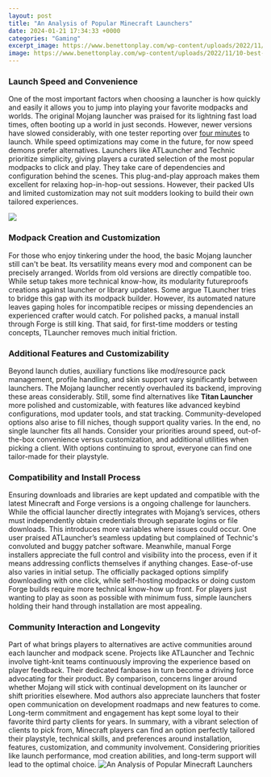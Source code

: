 ```yaml
---
layout: post
title: "An Analysis of Popular Minecraft Launchers"
date: 2024-01-21 17:34:33 +0000
categories: "Gaming"
excerpt_image: https://www.benettonplay.com/wp-content/uploads/2022/11/10-best-Minecraft-Launchers-1-1024x576.jpg
image: https://www.benettonplay.com/wp-content/uploads/2022/11/10-best-Minecraft-Launchers-1-1024x576.jpg
---
```


### Launch Speed and Convenience
One of the most important factors when choosing a launcher is how quickly and easily it allows you to jump into playing your favorite modpacks and worlds. The original Mojang launcher was praised for its lightning fast load times, often booting up a world in just seconds. However, newer versions have slowed considerably, with one tester reporting over [four minutes](https://store.fi.io.vn/chihuahua-shirt-chihuahua-giftschihuahua-dad-mom-owner-chihuahua-lovers-gift-chihuahua-dog-owner-birthday-christmas-mother-of-chihuahua33-t-shirt) to launch. While speed optimizations may come in the future, for now speed demons prefer alternatives. 
Launchers like ATLauncher and Technic prioritize simplicity, giving players a curated selection of the most popular modpacks to click and play. They take care of dependencies and configuration behind the scenes. This plug-and-play approach makes them excellent for relaxing hop-in-hop-out sessions. However, their packed UIs and limited customization may not suit modders looking to build their own tailored experiences.

![](https://levvvel.com/wp-content/uploads/minecraft-statistics-and-facts-1536x864.jpg)
### Modpack Creation and Customization
For those who enjoy tinkering under the hood, the basic Mojang launcher still can't be beat. Its versatility means every mod and component can be precisely arranged. Worlds from old versions are directly compatible too. While setup takes more technical know-how, its modularity futureproofs creations against launcher or library updates. 
Some argue TLauncher tries to bridge this gap with its modpack builder. However, its automated nature leaves gaping holes for incompatible recipes or missing dependencies an experienced crafter would catch. For polished packs, a manual install through Forge is still king. That said, for first-time modders or testing concepts, TLauncher removes much initial friction.
### Additional Features and Customizability
Beyond launch duties, auxiliary functions like mod/resource pack management, profile handling, and skin support vary significantly between launchers. The Mojang launcher recently overhauled its backend, improving these areas considerably. Still, some find alternatives like **Titan Launcher** more polished and customizable, with features like advanced keybind configurations, mod updater tools, and stat tracking. Community-developed options also arise to fill niches, though support quality varies. 
In the end, no single launcher fits all hands. Consider your priorities around speed, out-of-the-box convenience versus customization, and additional utilities when picking a client. With options continuing to sprout, everyone can find one tailor-made for their playstyle.
### Compatibility and Install Process 
Ensuring downloads and libraries are kept updated and compatible with the latest Minecraft and Forge versions is a ongoing challenge for launchers. While the official launcher directly integrates with Mojang’s services, others must independently obtain credentials through separate logins or file downloads. 
This introduces more variables where issues could occur. One user praised ATLauncher’s seamless updating but complained of Technic's convoluted and buggy patcher software. Meanwhile, manual Forge installers appreciate the full control and visibility into the process, even if it means addressing conflicts themselves if anything changes. 
Ease-of-use also varies in initial setup. The officially packaged options simplify downloading with one click, while self-hosting modpacks or doing custom Forge builds require more technical know-how up front. For players just wanting to play as soon as possible with minimum fuss, simple launchers holding their hand through installation are most appealing.
### Community Interaction and Longevity
Part of what brings players to alternatives are active communities around each launcher and modpack scene. Projects like ATLauncher and Technic involve tight-knit teams continuously improving the experience based on player feedback. Their dedicated fanbases in turn become a driving force advocating for their product. 
By comparison, concerns linger around whether Mojang will stick with continual development on its launcher or shift priorities elsewhere. Mod authors also appreciate launchers that foster open communication on development roadmaps and new features to come. Long-term commitment and engagement has kept some loyal to their favorite third party clients for years.
In summary, with a vibrant selection of clients to pick from, Minecraft players can find an option perfectly tailored their playstyle, technical skills, and preferences around installation, features, customization, and community involvement. Considering priorities like launch performance, mod creation abilities, and long-term support will lead to the optimal choice.
![An Analysis of Popular Minecraft Launchers](https://www.benettonplay.com/wp-content/uploads/2022/11/10-best-Minecraft-Launchers-1-1024x576.jpg)